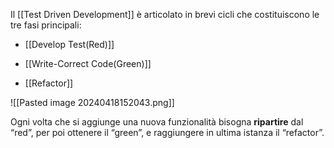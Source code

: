 Il [[Test Driven Development]] è articolato in brevi cicli che costituiscono le tre fasi principali: 

- [[Develop Test(Red)]]

- [[Write-Correct Code(Green)]]

- [[Refactor]]

![[Pasted image 20240418152043.png]]

Ogni volta che si aggiunge una nuova funzionalità bisogna **ripartire** dal “red”, per poi ottenere il “green”, e raggiungere in ultima istanza il “refactor”.